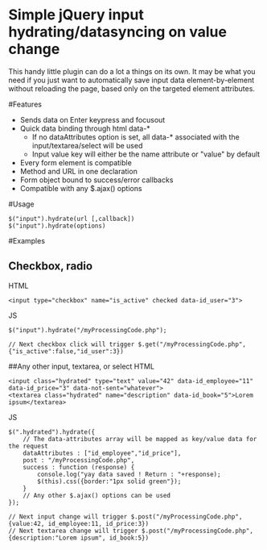 # Simple jQuery input hydrating/datasyncing on value change
This handy little plugin can do a lot a things on its own. It may be what you need if you just want to automatically save input data element-by-element without reloading the page, based only on the targeted element attributes.

#Features
- Sends data on Enter keypress and focusout
- Quick data binding through html data-*
  -  If no dataAttributes option is set, all data-* associated with the input/textarea/select will be used
  -  Input value key will either be the name attribute or "value" by default
- Every form element is compatible
- Method and URL in one declaration
- Form object bound to success/error callbacks 
- Compatible with any $.ajax() options

#Usage
```
$("input").hydrate(url [,callback])
$("input").hydrate(options)
```

#Examples 

## Checkbox, radio
HTML
```
<input type="checkbox" name="is_active" checked data-id_user="3">
```
JS
```
$("input").hydrate("/myProcessingCode.php");

// Next checkbox click will trigger $.get("/myProcessingCode.php",{"is_active":false,"id_user":3})
```

##Any other input, textarea, or select
HTML
```
<input class="hydrated" type="text" value="42" data-id_employee="11" data-id_price="3" data-not-sent="whatever">
<textarea class="hydrated" name="description" data-id_book="5">Lorem ipsum</textarea>
```
JS
```
$(".hydrated").hydrate({
    // The data-attributes array will be mapped as key/value data for the request
    dataAttributes : ["id_employee","id_price"], 
    post : "/myProcessingCode.php",
    success : function (response) {
        console.log("yay data saved ! Return : "+response);
        $(this).css({border:"1px solid green"});
    }
    // Any other $.ajax() options can be used
});

// Next input change will trigger $.post("/myProcessingCode.php",{value:42, id_employee:11, id_price:3})
// Next textarea change will trigger $.post("/myProcessingCode.php",{description:"Lorem ipsum", id_book:5})
```
